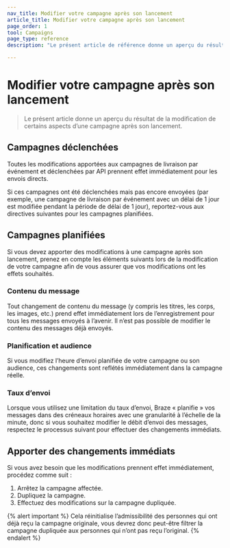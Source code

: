 ```yaml
---
nav_title: Modifier votre campagne après son lancement
article_title: Modifier votre campagne après son lancement
page_order: 1
tool: Campaigns
page_type: reference
description: "Le présent article de référence donne un aperçu du résultat de la modification de certains aspects d’une campagne après son lancement."

---
```


# Modifier votre campagne après son lancement

> Le présent article donne un aperçu du résultat de la modification de certains aspects d’une campagne après son lancement.

## Campagnes déclenchées

Toutes les modifications apportées aux campagnes de livraison par événement et déclenchées par API prennent effet immédiatement pour les envois directs.

Si ces campagnes ont été déclenchées mais pas encore envoyées (par exemple, une campagne de livraison par événement avec un délai de 1 jour est modifiée pendant la période de délai de 1 jour), reportez-vous aux directives suivantes pour les campagnes planifiées.

## Campagnes planifiées

Si vous devez apporter des modifications à une campagne après son lancement, prenez en compte les éléments suivants lors de la modification de votre campagne afin de vous assurer que vos modifications ont les effets souhaités.

### Contenu du message

Tout changement de contenu du message (y compris les titres, les corps, les images, etc.) prend effet immédiatement lors de l’enregistrement pour tous les messages envoyés à l’avenir. Il n’est pas possible de modifier le contenu des messages déjà envoyés.

### Planification et audience

Si vous modifiez l’heure d’envoi planifiée de votre campagne ou son audience, ces changements sont reflétés immédiatement dans la campagne réelle.

### Taux d’envoi

Lorsque vous utilisez une limitation du taux d’envoi, Braze « planifie » vos messages dans des créneaux horaires avec une granularité à l’échelle de la minute, donc si vous souhaitez modifier le débit d’envoi des messages, respectez le processus suivant pour effectuer des changements immédiats.

## Apporter des changements immédiats

Si vous avez besoin que les modifications prennent effet immédiatement, procédez comme suit :

1. Arrêtez la campagne affectée.
2. Dupliquez la campagne.
3. Effectuez des modifications sur la campagne dupliquée.

{% alert important %}
Cela réinitialise l’admissibilité des personnes qui ont déjà reçu la campagne originale, vous devrez donc peut-être filtrer la campagne dupliquée aux personnes qui n’ont pas reçu l’original.
{% endalert %}
